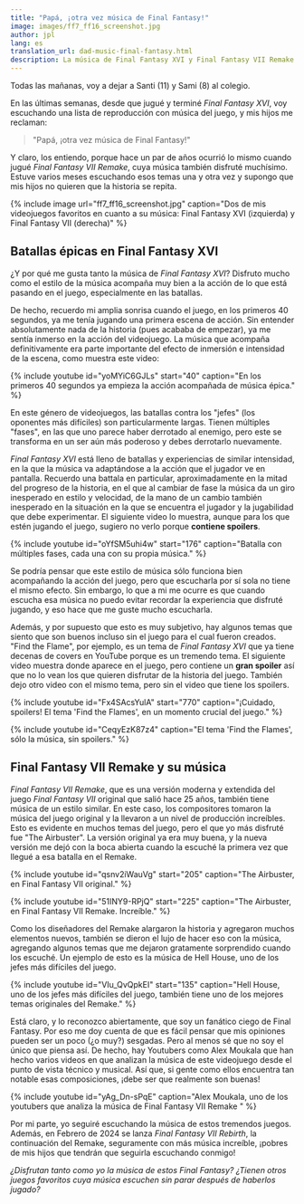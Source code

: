 ```yaml
---
title: "Papá, ¡otra vez música de Final Fantasy!"
image: images/ff7_ff16_screenshot.jpg
author: jpl
lang: es
translation_url: dad-music-final-fantasy.html
description: La música de Final Fantasy XVI y Final Fantasy VII Remake es inmersiva y de calidad, y se disfruta tanto dentro como fuera del juego.
---
```


Todas las mañanas, voy a dejar a Santi (11) y Sami (8) al colegio.

En las últimas semanas, desde que jugué y terminé *Final Fantasy XVI*, voy escuchando una lista de reproducción con música del juego, y mis hijos me reclaman:

> "Papá, ¡otra vez música de Final Fantasy!"

Y claro, los entiendo, porque hace un par de años ocurrió lo mismo cuando jugué *Final Fantasy VII Remake*, cuya música también disfruté muchísimo. Estuve varios meses escuchando esos temas una y otra vez y supongo que mis hijos no quieren que la historia se repita.  

{% include image url="ff7_ff16_screenshot.jpg" caption="Dos de mis videojuegos favoritos en cuanto a su música: Final Fantasy XVI (izquierda) y Final Fantasy VII (derecha)" %}

## Batallas épicas en Final Fantasy XVI

¿Y por qué me gusta tanto la música de *Final Fantasy XVI*? Disfruto mucho como el estilo de la música acompaña muy bien a la acción de lo que está pasando en el juego, especialmente en las batallas.

De hecho, recuerdo mi amplia sonrisa cuando el juego, en los primeros 40 segundos, ya me tenía jugando una primera escena de acción. Sin entender absolutamente nada de la historia (pues acababa de empezar), ya me sentía inmerso en la acción del videojuego. La música que acompaña definitivamente era parte importante del efecto de inmersión e intensidad de la escena, como muestra este video:

{% include youtube id="yoMYiC6GJLs" start="40" caption="En los primeros 40 segundos ya empieza la acción acompañada de música épica." %}

En este género de videojuegos, las batallas contra los "jefes" (los oponentes más difíciles) son particularmente largas. Tienen múltiples "fases", en las que uno parece haber derrotado al enemigo, pero este se transforma en un ser aún más poderoso y debes derrotarlo nuevamente. 

*Final Fantasy XVI* está lleno de batallas y experiencias de similar intensidad, en la que la música va adaptándose a la acción que el jugador ve en pantalla. Recuerdo una battala en particular, aproximadamente en la mitad del progreso de la historia, en el que al cambiar de fase la música da un giro inesperado en estilo y velocidad, de la mano de un cambio también inesperado en la situación en la que se encuentra el jugador y la jugabilidad que debe experimentar. El siguiente video lo muestra, aunque para los que estén jugando el juego, sugiero no verlo porque **contiene spoilers**.

{% include youtube id="oYfSM5uhi4w" start="176" caption="Batalla con múltiples fases, cada una con su propia música." %}

Se podría pensar que este estilo de música sólo funciona bien acompañando la acción del juego, pero que escucharla por sí sola no tiene el mismo efecto. Sin embargo, lo que a mi me ocurre es que cuando escucha esa música no puedo evitar recordar la experiencia que disfruté jugando, y eso hace que me guste mucho escucharla.

Además, y por supuesto que esto es muy subjetivo, hay algunos temas que siento que son buenos incluso sin el juego para el cual fueron creados. "Find the Flame", por ejemplo, es un tema de *Final Fantasy XVI* que ya tiene decenas de covers en YouTube porque es un tremendo tema. El siguiente video muestra donde aparece en el juego, pero contiene un **gran spoiler** así que no lo vean los que quieren disfrutar de la historia del juego. También dejo otro video con el mismo tema, pero sin el video que tiene los spoilers. 

{% include youtube id="Fx4SAcsYulA" start="770" caption="¡Cuidado, spoilers! El tema 'Find the Flames', en un momento crucial del juego." %}

{% include youtube id="CeqyEzK87z4" caption="El tema 'Find the Flames', sólo la música, sin spoilers." %}

## Final Fantasy VII Remake y su música

*Final Fantasy VII Remake*, que es una versión moderna y extendida del juego *Final Fantasy VII* original que salió hace 25 años, también tiene música de un estilo similar. En este caso, los compositores tomaron la música del juego original y la llevaron a un nivel de producción increíbles. Esto es evidente en muchos temas del juego, pero el que yo más disfruté fue "The Airbuster". La versión original ya era muy buena, y la nueva versión me dejó con la boca abierta cuando la escuché la primera vez que llegué a esa batalla en el Remake.

{% include youtube id="qsnv2iWauVg" start="205" caption="The Airbuster, en Final Fantasy VII original." %}

{% include youtube id="51INY9-RPjQ" start="225" caption="The Airbuster, en Final Fantasy VII Remake. Increíble." %}

Como los diseñadores del Remake alargaron la historia y agregaron muchos elementos nuevos, también se dieron el lujo de hacer eso con la música, agregando algunos temas que me dejaron gratamente sorprendido cuando los escuché. Un ejemplo de esto es la música de Hell House, uno de los jefes más difíciles del juego.

{% include youtube id="VIu_QvQpkEI" start="135" caption="Hell House, uno de los jefes más difíciles del juego, también tiene uno de los mejores temas originales del Remake." %}

Está claro, y lo reconozco abiertamente, que soy un fanático ciego de Final Fantasy. Por eso me doy cuenta de que es fácil pensar que mis opiniones pueden ser un poco (¿o muy?) sesgadas. Pero al menos sé que no soy el único que piensa así. De hecho, hay Youtubers como Alex Moukala que han hecho varios videos en que analizan la música de este videojuego desde el punto de vista técnico y musical. Así que, si gente como ellos encuentra tan notable esas composiciones, ¡debe ser que realmente son buenas!

{% include youtube id="yAg_Dn-sPqE" caption="Alex Moukala, uno de los youtubers que analiza la música de Final Fantasy VII Remake " %}

Por mi parte, yo seguiré escuchando la música de estos tremendos juegos. Además, en Febrero de 2024 se lanza *Final Fantasy VII Rebirth*, la continuación del Remake, seguramente con más música increíble, ¡pobres de mis hijos que tendrán que seguirla escuchando conmigo!

*¿Disfrutan tanto como yo la música de estos Final Fantasy? ¿Tienen otros juegos favoritos cuya música escuchen sin parar después de haberlos jugado?*
